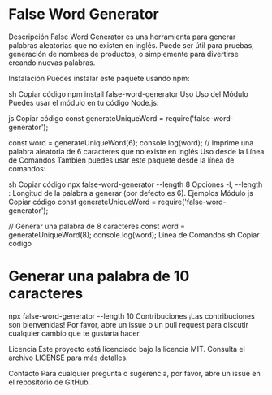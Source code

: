# False Word Generator


Descripción
False Word Generator es una herramienta para generar palabras aleatorias que no existen en inglés. Puede ser útil para pruebas, generación de nombres de productos, o simplemente para divertirse creando nuevas palabras.

Instalación
Puedes instalar este paquete usando npm:

sh
Copiar código
npm install false-word-generator
Uso
Uso del Módulo
Puedes usar el módulo en tu código Node.js:

js
Copiar código
const generateUniqueWord = require('false-word-generator');

const word = generateUniqueWord(6);
console.log(word); // Imprime una palabra aleatoria de 6 caracteres que no existe en inglés
Uso desde la Línea de Comandos
También puedes usar este paquete desde la línea de comandos:

sh
Copiar código
npx false-word-generator --length 8
Opciones
-l, --length <number>: Longitud de la palabra a generar (por defecto es 6).
Ejemplos
Módulo
js
Copiar código
const generateUniqueWord = require('false-word-generator');

// Generar una palabra de 8 caracteres
const word = generateUniqueWord(8);
console.log(word);
Línea de Comandos
sh
Copiar código
# Generar una palabra de 10 caracteres
npx false-word-generator --length 10
Contribuciones
¡Las contribuciones son bienvenidas! Por favor, abre un issue o un pull request para discutir cualquier cambio que te gustaría hacer.

Licencia
Este proyecto está licenciado bajo la licencia MIT. Consulta el archivo LICENSE para más detalles.

Contacto
Para cualquier pregunta o sugerencia, por favor, abre un issue en el repositorio de GitHub.